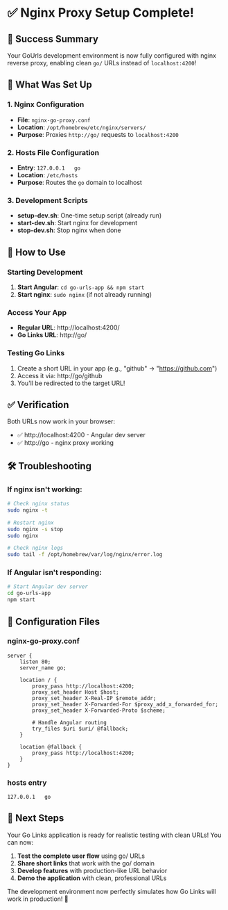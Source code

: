# ✅ Nginx Proxy Setup Complete!

## 🎉 Success Summary

Your GoUrls development environment is now fully configured with nginx reverse proxy, enabling clean `go/` URLs instead of `localhost:4200`!

## 🔧 What Was Set Up

### 1. Nginx Configuration
- **File**: `nginx-go-proxy.conf` 
- **Location**: `/opt/homebrew/etc/nginx/servers/`
- **Purpose**: Proxies `http://go/` requests to `localhost:4200`

### 2. Hosts File Configuration
- **Entry**: `127.0.0.1   go`
- **Location**: `/etc/hosts`
- **Purpose**: Routes the `go` domain to localhost

### 3. Development Scripts
- **setup-dev.sh**: One-time setup script (already run)
- **start-dev.sh**: Start nginx for development
- **stop-dev.sh**: Stop nginx when done

## 🚀 How to Use

### Starting Development
1. **Start Angular**: `cd go-urls-app && npm start`
2. **Start nginx**: `sudo nginx` (if not already running)

### Access Your App
- **Regular URL**: http://localhost:4200/
- **Go Links URL**: http://go/

### Testing Go Links
1. Create a short URL in your app (e.g., "github" → "https://github.com")
2. Access it via: http://go/github
3. You'll be redirected to the target URL!

## ✅ Verification

Both URLs now work in your browser:
- ✅ http://localhost:4200 - Angular dev server
- ✅ http://go - nginx proxy working

## 🛠️ Troubleshooting

### If nginx isn't working:
```bash
# Check nginx status
sudo nginx -t

# Restart nginx
sudo nginx -s stop
sudo nginx

# Check nginx logs
sudo tail -f /opt/homebrew/var/log/nginx/error.log
```

### If Angular isn't responding:
```bash
# Start Angular dev server
cd go-urls-app
npm start
```

## 📝 Configuration Files

### nginx-go-proxy.conf
```nginx
server {
    listen 80;
    server_name go;
    
    location / {
        proxy_pass http://localhost:4200;
        proxy_set_header Host $host;
        proxy_set_header X-Real-IP $remote_addr;
        proxy_set_header X-Forwarded-For $proxy_add_x_forwarded_for;
        proxy_set_header X-Forwarded-Proto $scheme;
        
        # Handle Angular routing
        try_files $uri $uri/ @fallback;
    }
    
    location @fallback {
        proxy_pass http://localhost:4200;
    }
}
```

### hosts entry
```
127.0.0.1   go
```

## 🎯 Next Steps

Your Go Links application is ready for realistic testing with clean URLs! You can now:

1. **Test the complete user flow** using go/ URLs
2. **Share short links** that work with the go/ domain
3. **Develop features** with production-like URL behavior
4. **Demo the application** with clean, professional URLs

The development environment now perfectly simulates how Go Links will work in production! 🚀